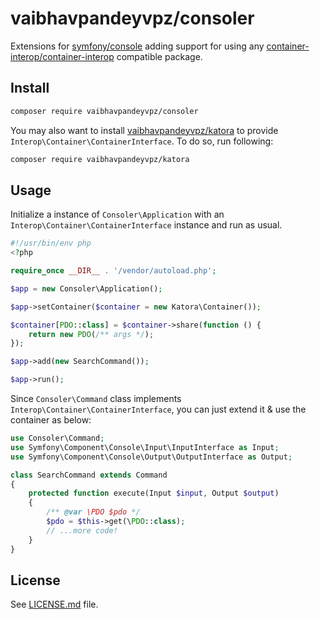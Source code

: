 # vaibhavpandeyvpz/consoler
Extensions for [symfony/console](https://github.com/symfony/console) adding support for using any [container-interop/container-interop](https://github.com/container-interop/container-interop) compatible package.

Install
------
```bash
composer require vaibhavpandeyvpz/consoler
```

You may also want to install [vaibhavpandeyvpz/katora](https://github.com/vaibhavpandeyvpz/katora) to provide ```Interop\Container\ContainerInterface```. To do so, run following:

```bash
composer require vaibhavpandeyvpz/katora
```

Usage
------
Initialize a instance of ```Consoler\Application``` with an ```Interop\Container\ContainerInterface``` instance and run as usual.

```php
#!/usr/bin/env php
<?php

require_once __DIR__ . '/vendor/autoload.php';

$app = new Consoler\Application();

$app->setContainer($container = new Katora\Container());

$container[PDO::class] = $container->share(function () {
    return new PDO(/** args */);
});

$app->add(new SearchCommand());

$app->run();
```

Since ```Consoler\Command``` class implements ```Interop\Container\ContainerInterface```, you can just extend it & use the container as below:

```php
use Consoler\Command;
use Symfony\Component\Console\Input\InputInterface as Input;
use Symfony\Component\Console\Output\OutputInterface as Output;

class SearchCommand extends Command
{
    protected function execute(Input $input, Output $output)
    {
        /** @var \PDO $pdo */
        $pdo = $this->get(\PDO::class);
        // ...more code!
    }
}
```

License
------
See [LICENSE.md](https://github.com/vaibhavpandeyvpz/consoler/blob/master/LICENSE.md) file.
